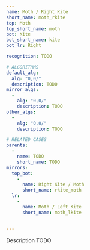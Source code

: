 ```yaml
---
name: Moth / Right Kite
short_name: moth_rkite
top: Moth
top_short_name: moth
bot: Kite
bot_short_name: kite
bot_lr: Right

recognition: TODO

# ALGORITHMS
default_alg:
  alg: "0,0/"
  description: TODO
mirror_algs:
  -
    alg: "0,0/"
    description: TODO
other_algs:
  -
    alg: "0,0/"
    description: TODO

# RELATED CASES
parents:
  -
    name: TODO
    short_name: TODO
mirrors:
  top_bot:
    -
      name: Right Kite / Moth
      short_name: rkite_moth
  lr:
    -
      name: Moth / Left Kite
      short_name: moth_lkite


---
```


Description TODO

